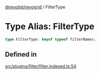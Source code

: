 [@revolist/revogrid](README.md) / FilterType

# Type Alias: FilterType

```ts
type FilterType: keyof typeof filterNames;
```

## Defined in

[src/plugins/filter/filter.indexed.ts:54](https://github.com/revolist/revogrid/blob/a348821be3a2642110f5dc893d4bd9cba16c5101/src/plugins/filter/filter.indexed.ts#L54)
